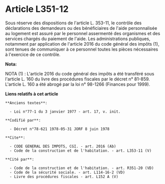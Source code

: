 # Article L351-12

Sous réserve des dispositions de l'article L. 353-11, le contrôle des déclarations des demandeurs ou des bénéficiaires de
l'aide personnalisée au logement est assuré par le personnel assermenté des organismes et des services chargés du paiement de
l'aide. Les administrations publiques, notamment par application de l'article 2016 du code général des impôts (1), sont
tenues de communiquer à ce personnel toutes les pièces nécessaires à l'exercice de ce contrôle.

**Nota:**

NOTA (1) : L'article 2016 du code général des impôts a été transféré sous l'article L. 160 du livre des procédures fiscales
par le décret n° 81-859. L'article L. 160 a été abrogé par la loi n° 98-1266 (Finances pour 1999).

**Liens relatifs à cet article**

	**Anciens textes**:

	  - Loi n°77-1 du 3 janvier 1977 - art. 17, v. init.

	**Codifié par**:

	  - Décret n°78-621 1978-05-31 JORF 8 juin 1978

	**Cite**:

	  - CODE GENERAL DES IMPOTS, CGI. - art. 2016 (Ab)
	  - Code de la construction et de l'habitation. - art. L353-11 (V)

	**Cité par**:

	  - Code de la construction et de l'habitation. - art. R351-20 (VD)
	  - Code de la sécurité sociale. - art. L114-16-2 (VD)
	  - Livre des procédures fiscales - art. L152 A (V)
